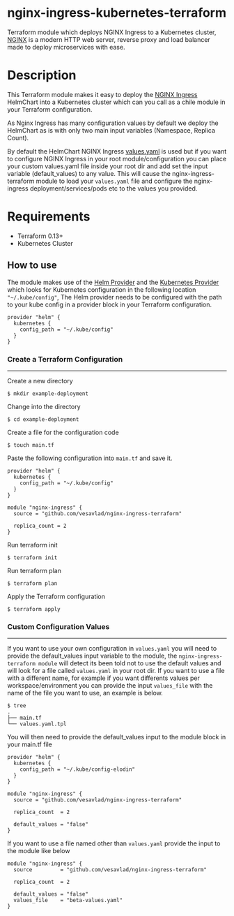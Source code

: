 # nginx-ingress-kubernetes-terraform
Terraform module which deploys NGINX Ingress to a Kubernetes cluster, [NGINX](https://nginx.org/) is a modern HTTP web server, reverse proxy and load balancer made to deploy microservices with ease.

# Description

This Terraform module makes it easy to deploy the [NGINX Ingress](https://github.com/kubernetes/ingress-nginx/) HelmChart into a Kubernetes cluster which can you call as a chile module in your Terraform configuration.

As Nginx Ingress has many configuration values by default we deploy the HelmChart as is with only two main input variables (Namespace, Replica Count).

By default the HelmChart NGINX Ingress [values.yaml](https://github.com/kubernetes/ingress-nginx/blob/HEAD/charts/ingress-nginx/values.yaml) is used but if you want to configure NGINX Ingress in your root module/configuration you can place your custom values.yaml file inside your root dir and add set the input variable (default_values) to any value. This will cause the nginx-ingress-terraform module to load your `values.yaml` file and configure the nginx-ingress deployment/services/pods etc to the values you provided.

# Requirements

- Terraform 0.13+
- Kubernetes Cluster

## How to use

The module makes use of the [Helm Provider](https://registry.terraform.io/providers/hashicorp/helm/latest/docs) and the [Kubernetes Provider](https://registry.terraform.io/providers/hashicorp/kubernetes/latest/docs) which looks for Kubernetes configuration in the following location ```"~/.kube/config"```, The Helm provider needs to be configured with the path to your kube config in a provider block in your Terraform configuration.

```hcl
provider "helm" {
  kubernetes {
    config_path = "~/.kube/config"
  }
}
```

### Create a Terraform Configuration
---

Create a new directory

```shell
$ mkdir example-deployment
```

Change into the directory

```shell
$ cd example-deployment
```

Create a file for the configuration code

```shell
$ touch main.tf
```

Paste the following configuration into ```main.tf``` and save it.

```hcl
provider "helm" {
  kubernetes {
    config_path = "~/.kube/config"
  }
}

module "nginx-ingress" {
  source = "github.com/vesavlad/nginx-ingress-terraform"

  replica_count = 2
}
```

Run terraform init

```shell
$ terraform init
```

Run terraform plan

```
$ terraform plan
```

Apply the Terraform configuration

```shell
$ terraform apply
```

### Custom Configuration Values
---

If you want to use your own configuration in `values.yaml` you will need to provide the default_values input variable to the module, the `nginx-ingress-terraform module` will detect its been told not to use the default values and will look for a file called `values.yaml` in your root dir. If you want to use a file with a different name, for example if you want differents values per workspace/environment you can provide the input `values_file` with the name of the file you want to use, an example is below.

```
$ tree
.
├── main.tf
└── values.yaml.tpl
```

You will then need to provide the default_values input to the module block in your main.tf file


```hcl
provider "helm" {
  kubernetes {
    config_path = "~/.kube/config-elodin"
  }
}

module "nginx-ingress" {
  source = "github.com/vesavlad/nginx-ingress-terraform"

  replica_count  = 2

  default_values = "false"
}
```

If you want to use a file named other than `values.yaml` provide the input to the module like below

```hcl
module "nginx-ingress" {
  source         = "github.com/vesavlad/nginx-ingress-terraform"

  replica_count  = 2

  default_values = "false"
  values_file    = "beta-values.yaml"
}
```